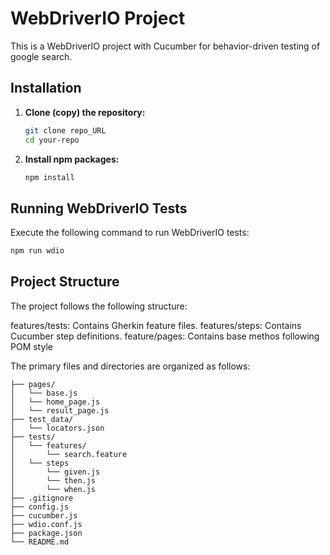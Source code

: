 # WebDriverIO Project

This is a WebDriverIO project with Cucumber for behavior-driven testing of google search.

## Installation

1. **Clone (copy) the repository:**

    ```bash
    git clone repo_URL
    cd your-repo
    ```

2. **Install npm packages:**

    ```bash
    npm install
    ```

## Running WebDriverIO Tests

Execute the following command to run WebDriverIO tests:

```bash
npm run wdio
```

## Project Structure
The project follows the following structure:

features/tests: Contains Gherkin feature files.
features/steps: Contains Cucumber step definitions.
feature/pages: Contains base methos following POM style

The primary files and directories are organized as follows:

```
├── pages/
│   └── base.js
│   └── home_page.js
│   └── result_page.js
├── test_data/
│   └── locators.json
├── tests/
│   └── features/
│       └── search.feature
│   └── steps
│       └── given.js
│       └── then.js
│       └── when.js
├── .gitignore
├── config.js
├── cucumber.js
├── wdio.conf.js
├── package.json
└── README.md
```